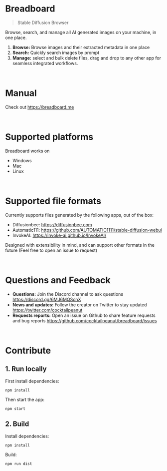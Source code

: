 # Breadboard

> Stable Diffusion Browser

Browse, search, and manage all AI generated images on your machine, in one place. 

1. **Browse:** Browse images and their extracted metadata in one place
2. **Search:** Quickly search images by prompt
3. **Manage:** select and bulk delete files, drag and drop to any other app for seamless integrated workflows.

<br>

# Manual

Check out https://breadboard.me

<br>

# Supported platforms

Breadboard works on

- Windows
- Mac
- Linux

<br>

# Supported file formats

Currently supports files generated by the following apps, out of the box:

- Diffusionbee: https://diffusionbee.com
- Automatic111: https://github.com/AUTOMATIC1111/stable-diffusion-webui
- InvokeAI: https://invoke-ai.github.io/InvokeAI/

Designed with extensibility in mind, and can support other formats in the future (Feel free to open an issue to request)

<br>

# Questions and Feedback

- **Questions:** Join the Discord channel to ask questions https://discord.gg/6MJ6MQScnX
- **News and updates:** Follow the creator on Twitter to stay updated https://twitter.com/cocktailpeanut
- **Requests reports:** Open an issue on Github to share feature requests and bug reports https://github.com/cocktailpeanut/breadboard/issues

<br>

# Contribute

## 1. Run locally

First install dependencies:

```
npm install
```

Then start the app:

```
npm start
```

## 2. Build

Install dependencies:

```
npm install
```

Build:

```
npm run dist
```

